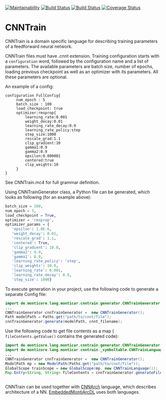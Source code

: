 [![Maintainability](https://api.codeclimate.com/v1/badges/c9ee58c9b0fe15f380f5/maintainability)](https://codeclimate.com/github/EmbeddedMontiArc/CNNTrainLang/maintainability)
[![Build Status](https://travis-ci.org/EmbeddedMontiArc/CNNTrainLang.svg?branch=updated_cnntrain)](https://travis-ci.org/EmbeddedMontiArc/CNNTrainLang)
[![Build Status](https://circleci.com/gh/EmbeddedMontiArc/CNNTrainLang/tree/updated_cnntrain.svg?style=shield&circle-token=:circle-token)](https://circleci.com/gh/EmbeddedMontiArc/CNNTrainLang/tree/updated_cnntrain)
[![Coverage Status](https://coveralls.io/repos/github/EmbeddedMontiArc/CNNTrainLang/badge.svg?branch=updated_cnntrain)](https://coveralls.io/github/EmbeddedMontiArc/CNNTrainLang?branch=updated_cnntrain)

# CNNTrain

CNNTrain is a domain specific language for describing training parameters of a feedforward neural network.
 
CNNTrain files must have .cnnt extension. Training configuration starts with a `configuration` word, followed by the configuration name and a list of parameters.  The available parameters are batch size, number of epochs, loading previous checkpoint as well as an optimizer with its parameters. All these parameters are optional.

An example of a config:
```
configuration FullConfig{
     num_epoch : 5
     batch_size : 100
     load_checkpoint: true
     optimizer:rmsprop{
         learning_rate:0.001
         weight_decay:0.01
         learning_rate_decay:0.9
         learning_rate_policy:step
         step_size:1000
         rescale_grad:1.1
         clip_gradient:10
         gamma1:0.9
         gamma2:0.9
         epsilon:0.000001
         centered:true
         clip_weights:10
     }
}
```
See CNNTrain.mc4 for full grammar definition.

Using CNNTrainGenerator class, a Python file can be generated, which looks as following (for an example above):
 ```python
batch_size = 100,
num_epoch = 5,
load_checkpoint = True,
optimizer = 'rmsprop',
optimizer_params = {
    'epsilon': 1.0E-6,
    'weight_decay': 0.01,
    'rescale_grad': 1.1,
    'centered': True,
    'clip_gradient': 10.0,
    'gamma2': 0.9,
    'gamma1': 0.9,
    'learning_rate_policy': 'step',
    'clip_weights': 10.0,
    'learning_rate': 0.001,
    'learning_rate_decay': 0.9,
    'step_size': 1000}
 ```
To execute generation in your project, use the following code to generate a separate Config file:
```java
import de.monticore.lang.monticar.cnntrain.generator.CNNTrainGenerator;
...
CNNTrainGenerator cnnTrainGenerator =  new CNNTrainGenerator();
Path modelPath = Paths.get("path/to/cnnt/file");
cnnTrainGenerator.generate(modelPath, cnnt_filename);
```

Use the following code to get file contents as a map ( `fileContents.getValue()` contains the generated code):
```java
import de.monticore.lang.monticar.cnntrain.generator.CNNTrainGenerator;
import de.monticore.lang.monticar.cnntrain._symboltable.CNNTrainLanguage;
...
CNNTrainGenerator cnnTrainGenerator =  new CNNTrainGenerator();
ModelPath mp = new ModelPath(Paths.get("path/to/cnnt/file"));
GlobalScope trainScope = new GlobalScope(mp, new CNNTrainLanguage());
Map.Entry<String, String> fileContents = cnnTrainGenerator.generateFileContent( trainScope, cnnt_filename );
        
```
 
 CNNTrain can be used together with [CNNArch](https://github.com/EmbeddedMontiArc/CNNArchLang) language, which describes architecture of a NN. 
 [EmbeddedMontiArcDL](https://github.com/EmbeddedMontiArc/EmbeddedMontiArcDL) uses both languages. 
 
 
